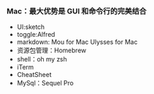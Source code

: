 ### Mac：最大优势是 GUI 和命令行的完美结合 ###
- UI:sketch
- toggle:Alfred
- markdown: Mou for Mac  Ulysses for Mac
- 资源包管理：Homebrew
- shell：oh my zsh
- iTerm
- CheatSheet
- MySql：Sequel Pro
